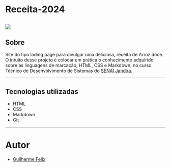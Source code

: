 # Receita-2024
![](./img/Captura%20de%20Tela%202024-09-04%20às%2011.35.07.png)
---
## Sobre
Site do tipo lading page para divulgar uma deliciosa, receita de Arroz doce.
O intuito desse projeto é colocar em prática o conhecimento adquirido sobre as linguagens de marcação, HTML, CSS e Markdown, no curso Técnico de Desenvolvimento de Sistemas do [SENAI Jandira](https://sp.senai.br/unidade/jandira/).

---
## Tecnologias utilizadas 
- HTML
- CSS
- Markdown
- Git

---
# Autor
- [Guilherme Felix]()

